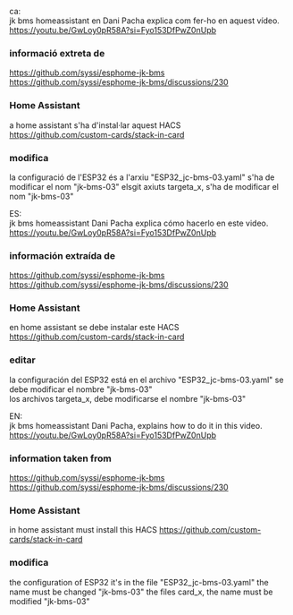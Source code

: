 ca:  
jk bms homeassistant
en Dani Pacha explica com fer-ho en aquest vídeo.  
https://youtu.be/GwLoy0pR58A?si=Fyo153DfPwZ0nUpb


### informació extreta de ###
https://github.com/syssi/esphome-jk-bms  
https://github.com/syssi/esphome-jk-bms/discussions/230  

### Home Assistant ###
a home assistant s'ha d'instal·lar aquest HACS  
https://github.com/custom-cards/stack-in-card 

### modifica ###
la configuració de l'ESP32 és a l'arxiu "ESP32_jc-bms-03.yaml"
s'ha de modificar el nom "jk-bms-03" 
elsgit axiuts targeta_x, s'ha de modificar el nom  "jk-bms-03" 


ES:  
jk bms homeassistant
Dani Pacha explica cómo hacerlo en este video.  
https://youtu.be/GwLoy0pR58A?si=Fyo153DfPwZ0nUpb  

### información extraída de ###
https://github.com/syssi/esphome-jk-bms  
https://github.com/syssi/esphome-jk-bms/discussions/230  

### Home Assistant ###
en home assistant se debe instalar este HACS  
https://github.com/custom-cards/stack-in-card  

### editar ###
la configuración del ESP32 está en el archivo "ESP32_jc-bms-03.yaml" 
se debe modificar el nombre "jk-bms-03"  
los archivos targeta_x, debe modificarse el nombre "jk-bms-03"  


EN:  
jk bms homeassistant
Dani Pacha, explains how to do it in this video. 
https://youtu.be/GwLoy0pR58A?si=Fyo153DfPwZ0nUpb 

### information taken from ###
https://github.com/syssi/esphome-jk-bms 
https://github.com/syssi/esphome-jk-bms/discussions/230 

### Home Assistant ### 
in home assistant must install this HACS 
https://github.com/custom-cards/stack-in-card 

### modifica ###
the configuration of ESP32 it's in the file "ESP32_jc-bms-03.yaml"
the name must be changed "jk-bms-03" 
the files card_x, the name must be modified  "jk-bms-03" 
